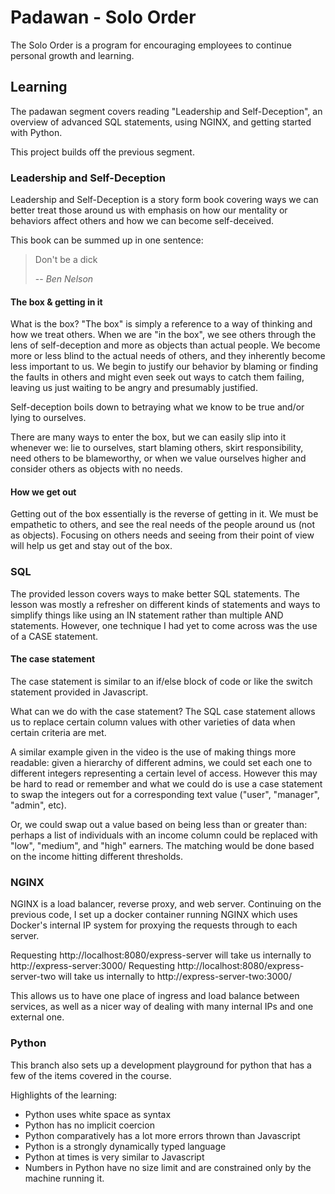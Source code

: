 # Padawan - Solo Order

The Solo Order is a program for encouraging employees to continue personal growth and learning.

## Learning

The padawan segment covers reading "Leadership and Self-Deception", an overview of advanced SQL statements, using NGINX, and getting started with Python.

This project builds off the previous segment.

### Leadership and Self-Deception

Leadership and Self-Deception is a story form book covering ways we can better treat those around us with emphasis on how our mentality or behaviors affect others and how we can become self-deceived.

This book can be summed up in one sentence:
> Don't be a dick
>
> -- <cite>Ben Nelson</cite>

#### The box & getting in it

What is the box? "The box" is simply a reference to a way of thinking and how we treat others. When we are "in the box", we see others through the lens of self-deception and more as objects than actual people. We become more or less blind to the actual needs of others, and they inherently become less important to us. We begin to justify our behavior by blaming or finding the faults in others and might even seek out ways to catch them failing, leaving us just waiting to be angry and presumably justified.

Self-deception boils down to betraying what we know to be true and/or lying to ourselves.

There are many ways to enter the box, but we can easily slip into it whenever we: lie to ourselves, start blaming others, skirt responsibility, need others to be blameworthy, or when we value ourselves higher and consider others as objects with no needs.

#### How we get out

Getting out of the box essentially is the reverse of getting in it. We must be empathetic to others, and see the real needs of the people around us (not as objects). Focusing on others needs and seeing from their point of view will help us get and stay out of the box. 

### SQL

The provided lesson covers ways to make better SQL statements. The lesson was mostly a refresher on different kinds of statements and ways to simplify things like using an IN statement rather than multiple AND statements. However, one technique I had yet to come across was the use of a CASE statement.

#### The case statement

The case statement is similar to an if/else block of code or like the switch statement provided in Javascript.

What can we do with the case statement? The SQL case statement allows us to replace certain column values with other varieties of data when certain criteria are met.

A similar example given in the video is the use of making things more readable: given a hierarchy of different admins, we could set each one to different integers representing a certain level of access. However this may be hard to read or remember and what we could do is use a case statement to swap the integers out for a corresponding text value ("user", "manager", "admin", etc).

Or, we could swap out a value based on being less than or greater than: perhaps a list of individuals with an income column could be replaced with "low", "medium", and "high" earners. The matching would be done based on the income hitting different thresholds. 

### NGINX

NGINX is a load balancer, reverse proxy, and web server. Continuing on the previous code, I set up a docker container running NGINX which uses Docker's internal IP system for proxying the requests through to each server.

Requesting http://localhost:8080/express-server will take us internally to http://express-server:3000/
Requesting http://localhost:8080/express-server-two will take us internally to http://express-server-two:3000/

This allows us to have one place of ingress and load balance between services, as well as a nicer way of dealing with many internal IPs and one external one. 

### Python

This branch also sets up a development playground for python that has a few of the items covered in the course.

Highlights of the learning:
- Python uses white space as syntax
- Python has no implicit coercion
- Python comparatively has a lot more errors thrown than Javascript
- Python is a strongly dynamically typed language
- Python at times is very similar to Javascript
- Numbers in Python have no size limit and are constrained only by the machine running it.
